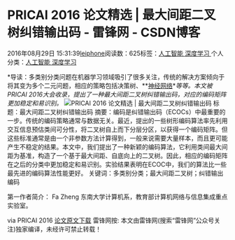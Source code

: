 
# PRICAI 2016 论文精选 | 最大间距二叉树纠错输出码 - 雷锋网 - CSDN博客


2016年08月29日 15:31:39[leiphone](https://me.csdn.net/leiphone)阅读数：625标签：[人工智能																](https://so.csdn.net/so/search/s.do?q=人工智能&t=blog)[深度学习																](https://so.csdn.net/so/search/s.do?q=深度学习&t=blog)[
							](https://so.csdn.net/so/search/s.do?q=人工智能&t=blog)个人分类：[人工智能																](https://blog.csdn.net/leiphone/article/category/6384946)[深度学习																](https://blog.csdn.net/leiphone/article/category/6384975)[
							](https://blog.csdn.net/leiphone/article/category/6384946)


*导读：多类别分类问题在机器学习领域吸引了很多关注，传统的解决方案倾向于将其变为多个二元问题，相应的策略包括决策树、**[神经网络](http://www.leiphone.com/news/201505/t3T1XQy2g3spCUdd.html)**等等。本文被PRICAI 2016大会收录，提出了一种最大间距二叉树纠错输出码，对应的编码矩阵更加稳定和易识别。*
![PRICAI 2016 论文精选 | 最大间距二叉树纠错输出码](http://static.leiphone.com/uploads/new/article/740_740/201608/57c0159c60b2c.png?imageMogr2/format/jpg/quality/80)
标题：最大间距二叉树纠错输出码
摘要：编码是纠错输出码（ECOCs）中最重要的一步。传统的编码策略通常与数据无关。最近，提出的一些树形编码算法率先利用交互信息预估类间可分性，将二叉树自上而下分层分区，以获得一个编码矩阵。但这些标准通常是由一个非参数方法计算得到，一般来说需要大量样本，而且更可能产生不稳定的结果。本文中，我们提出了一种新颖的编码算法，它利用类间最大间距为基准，构造了一个基于最大间距、自底向上的二叉树。因此，相应的编码矩阵在之后的分类中更加稳定和易识别。实验结果表明在ECOC中，我们的算法比一些最先进的编码算法性能更好。
关键词：多类别分类；最大间距二叉树；纠错输出编码

第一作者简介：
Fa Zheng
东南大学计算机系，教育部计算机网络与信息集成重点实验室。

via PRICAI 2016
[论文原文下载](https://pan.baidu.com/s/1i5pZZCT)
雷锋网按: 本文由雷锋网(搜索“雷锋网”公众号关注)独家编译，未经许可禁止转载！

